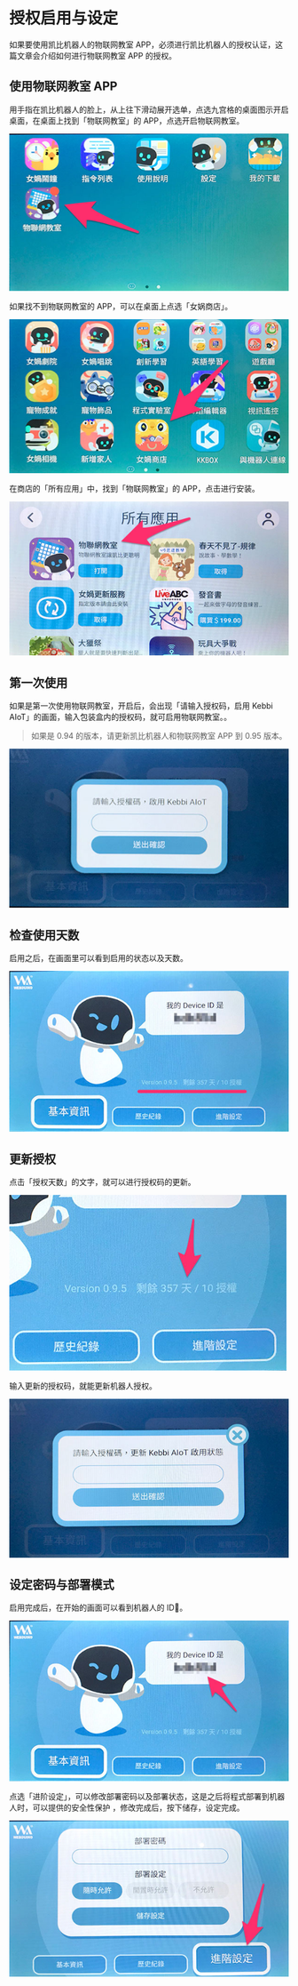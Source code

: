 # 授权启用与设定

如果要使用凯比机器人的物联网教室 APP，必须进行凯比机器人的授权认证，这篇文章会介绍如何进行物联网教室 APP 的授权。

## 使用物联网教室 APP

用手指在凯比机器人的脸上，从上往下滑动展开选单，点选九宫格的桌面图示开启桌面，在桌面上找到「物联网教室」的 APP，点选开启物联网教室。

![凯比物联网教室 - 授权启用与更新](../../../../media/zh-cn/kebbi/setting/authorize-01.jpg)

如果找不到物联网教室的 APP，可以在桌面上点选「女娲商店」。

![凯比物联网教室 - 授权启用与更新](../../../../media/zh-cn/kebbi/setting/authorize-02.jpg)


在商店的「所有应用」中，找到「物联网教室」的 APP，点击进行安装。

![凯比物联网教室 - 授权启用与更新](../../../../media/zh-cn/kebbi/setting/authorize-03.jpg)

## 第一次使用

如果是第一次使用物联网教室，开启后，会出现「请输入授权码，启用 Kebbi AIoT」的画面，输入包装盒内的授权码，就可启用物联网教室。。

> 如果是 0.94 的版本，请更新凯比机器人和物联网教室 APP 到 0.95 版本。

![凯比物联网教室 - 授权启用与更新](../../../../media/zh-cn/kebbi/setting/authorize-04.jpg)

## 检查使用天数

启用之后，在画面里可以看到启用的状态以及天数。

![凯比物联网教室 - 授权启用与更新](../../../../media/zh-cn/kebbi/setting/authorize-05.jpg)

## 更新授权

点击「授权天数」的文字，就可以进行授权码的更新。

![凯比物联网教室 - 授权启用与更新](../../../../media/zh-cn/kebbi/setting/authorize-06.jpg)

输入更新的授权码，就能更新机器人授权。

![凯比物联网教室 - 授权启用与更新](../../../../media/zh-cn/kebbi/setting/authorize-07.jpg)

## 设定密码与部署模式

启用完成后，在开始的画面可以看到机器人的 ID。

![凯比物联网教室 - 授权启用与更新](../../../../media/zh-cn/kebbi/setting/authorize-08.jpg)

点选「进阶设定」，可以修改部署密码以及部署状态，这是之后将程式部署到机器人时，可以提供的安全性保护
，修改完成后，按下储存，设定完成。

![凯比物联网教室 - 授权启用与更新](../../../../media/zh-cn/kebbi/setting/authorize-09.jpg)